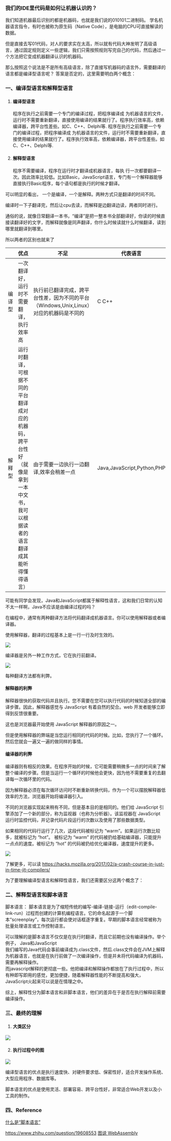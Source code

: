 ### 我们的IDE里代码是如何让机器认识的？

我们知道机器最后识别的都是机器码，也就是我们说的010101二进制码。 学名机器语言指令，有时也被称为原生码（Native Code），是电脑的CPU可直接解读的数据。  

但是直接去写01代码，对人的要求实在太高，所以就有代码大神发明了高级语言，通过固定规则定义一些逻辑，我们只需按照规则写完自己的代码，然后通过一个方法把它变成机器翻译认识的机器码。  

那么按照这个说法是不是所有高级语言，除了直接写机器码的语言外，需要翻译的语言都是编译型语言呢？
答案是否定的，这里需要明白两个概念：

### 一、编译型语言和解释型语言

 1. #### 编译型语言
    程序在执行之前需要一个专门的编译过程，把程序编译成 为机器语言的文件，运行时不需要重新翻译，直接使用编译的结果就行了。程序执行效率高，依赖编译器，跨平台性差些。如C、C++、Delphi等. 程序在执行之前需要一个专门的编译过程，把程序编译成 为机器语言的文件，运行时不需要重新翻译，直接使用编译的结果就行了。程序执行效率高，依赖编译器，跨平台性差些。如C、C++、Delphi等.

 2. #### 解释型语言
    程序不需要编译，程序在运行时才翻译成机器语言，每执 行一次都要翻译一次。因此效率比较低。比如Basic，JavaScript语言，专门有一个解释器能够直接执行Basic程序，每个语句都是执行的时候才翻译。

可以明显的看出， 一个是编译，一个是解释。两种方式只是翻译的时间不同。  
 
编译时一下子翻译完，然后让cpu去读，而解释是边翻译边读，两者同时进行。  

通俗的说，就像日常翻译一本书，“编译”是把一整本书全部翻译好，你读的时候直接读翻译好的文字，而解释就像是同声翻译，你什么时候读就什么时候翻译，读到哪里就翻译到哪里。

所以两者的区别也就来了

||优点|不足|代表语言|
|-|-|-|-|
|编译型|一次翻译好，运行时不需要翻译，执行效率高|执行前已翻译完成，跨平台性差，因为不同的平台（Windows,Unix,Linux）对应的机器码是不同的|C  C++|
|解释型|运行时翻译，可根据不同的平台翻译成对应的机器码，跨平台性好（就像是拿到一本中文书，我可以根据读者的语言翻译成其能听得懂得语言）|由于需要一边执行一边翻译,效率会稍差一点|Java,JavaScript,Python,PHP|


可能有同学会发现，Java和JavaScript都属于解释性语言，这和我们日常的认知不太一样啊，Java不应该是由编译过程的吗？

在编程中，通常有两种翻译方法将代码翻译成机器语言。你可以使用解释器或者编译器。

使用解释器，翻译的过程基本上是一行一行及时生效的。

![](./images/bianyi/wasm1.png)

编译器是另外一种工作方式，它在执行前翻译。

![](./images/bianyi/wasm2.png)

每种翻译方法都有利弊。

#### 解释器的利弊
解释器很快的获取代码并且执行。您不需要在您可以执行代码的时候知道全部的编译步骤。因此，解释器感觉与 JavaScript 有着自然的契合。web 开发者能够立即得到反馈很重要。

这也是浏览器最开始使用 JavaScript 解释器的原因之一。

但是使用解释器的弊端是当您运行相同的代码的时候。比如，您执行了一个循环。然后您就会一遍又一遍的做同样的事情。

#### 编译器的利弊
编译器则有相反的效果。在程序开始的时候，它可能需要稍微多一点的时间来了解整个编译的步骤。但是当运行一个循环的时候他会更快，因为他不需要重复的去翻译每一次循环里的代码。

因为解释器必须在每次循环访问时不断重新转换代码，作为一个可以摆脱解释器低效率的方法，浏览器开始将编译器引入。

不同的浏览器实现起来稍有不同，但是基本目的是相同的。他们给 JavaScript 引擎添加了一个新的部分，称为监视器（也称为分析器）。该监视器在 JavaScript 运行时监控代码，并记录代码片段运行的次数以及使用了那些数据类型。

如果相同的代码行运行了几次，这段代码被标记为 “warm”。如果运行次数比较多，就被标记为 “hot”。
被标记为 “warm” 的代码被扔给基础编译器，只能提升一点点的速度。被标记为 “hot” 的代码被扔给优化编译器，速度提升的更多。

![](./images/bianyi/wasm3.png)

了解更多，可以读 https://hacks.mozilla.org/2017/02/a-crash-course-in-just-in-time-jit-compilers/

为了要理解编译型语言和解释性语言，我们还需要区分这两个概念了：

### 二、解释型语言和脚本语言
   
脚本语言： 脚本语言是为了缩短传统的编写-编译-链接-运行（edit-compile-link-run）过程而创建的计算机编程语言。它的命名起源于一个脚本“screenplay”，每次运行都会使对话框逐字重复。早期的脚本语言经常被称为批量处理语言或工作控制语言。

可以理解的是脚本语言不仅仅是在执行时翻译，而且它前期也没有编译操作。举个例子，
Java和JavaScript  
我们编写的Java代码会事前编译成为.class文件，然后.class文件会在JVM上解释为机器语言，也就是在执行前做了一次编译操作，但是并未将代码编译为机器码，需要再解释操作。  
而javascript解释的更彻底一些。他把编译和解释操作都放在了执行过程中，所以有种即写即用的感觉，更加便捷，随着解释器性能的不断提高和强大，JavaScript火起来可以说是在情理之中。
      

综上，解释性分为脚本语言和非脚本语言，他们的差异在于是否在执行解释前需要编译操作。


### 三、最终的理解

1. #### 大类区分
![](./images/bianyi/category.png)

2. #### 执行过程中的图

![](./images/bianyi/producer.png)


编译型语言的优点是执行速度快、对硬件要求低、保密性好，适合开发操作系统、大型应用程序、数据库等。

脚本语言的优点是使用灵活、部署容易、跨平台性好，非常适合Web开发以及小工具的制作。
### 四、Reference
[什么是“脚本语言”](http://www.yinwang.org/blog-cn/2013/03/29/scripting-language)

https://www.zhihu.com/question/19608553
[图说 WebAssembly](https://www.zcfy.cc/article/an-abridged-cartoon-introduction-to-webassembly-ndash-smashing-magazine)

































